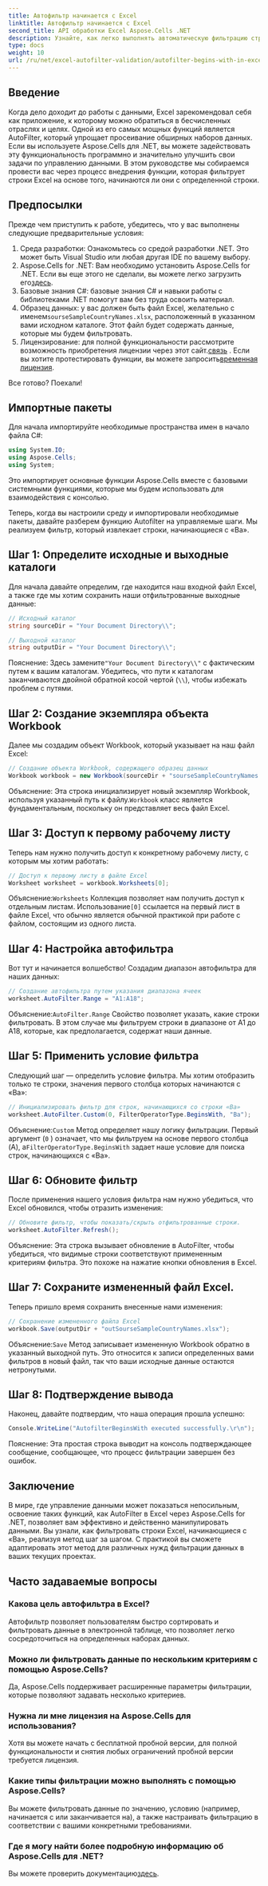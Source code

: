 ```yaml
---
title: Автофильтр начинается с Excel
linktitle: Автофильтр начинается с Excel
second_title: API обработки Excel Aspose.Cells .NET
description: Узнайте, как легко выполнять автоматическую фильтрацию строк Excel с помощью Aspose.Cells в .NET с помощью этого подробного пошагового руководства.
type: docs
weight: 10
url: /ru/net/excel-autofilter-validation/autofilter-begins-with-in-excel/
---
```

## Введение

Когда дело доходит до работы с данными, Excel зарекомендовал себя как приложение, к которому можно обратиться в бесчисленных отраслях и целях. Одной из его самых мощных функций является AutoFilter, который упрощает просеивание обширных наборов данных. Если вы используете Aspose.Cells для .NET, вы можете задействовать эту функциональность программно и значительно улучшить свои задачи по управлению данными. В этом руководстве мы собираемся провести вас через процесс внедрения функции, которая фильтрует строки Excel на основе того, начинаются ли они с определенной строки.

## Предпосылки

Прежде чем приступить к работе, убедитесь, что у вас выполнены следующие предварительные условия:

1. Среда разработки: Ознакомьтесь со средой разработки .NET. Это может быть Visual Studio или любая другая IDE по вашему выбору.
2.  Aspose.Cells for .NET: Вам необходимо установить Aspose.Cells for .NET. Если вы еще этого не сделали, вы можете легко загрузить его[здесь](https://releases.aspose.com/cells/net/).
3. Базовые знания C#: базовые знания C# и навыки работы с библиотеками .NET помогут вам без труда освоить материал.
4.  Образец данных: у вас должен быть файл Excel, желательно с именем`sourseSampleCountryNames.xlsx`, расположенный в указанном вами исходном каталоге. Этот файл будет содержать данные, которые мы будем фильтровать.
5.  Лицензирование: для полной функциональности рассмотрите возможность приобретения лицензии через этот сайт.[связь](https://purchase.aspose.com/buy) . Если вы хотите протестировать функции, вы можете запросить[временная лицензия](https://purchase.aspose.com/temporary-license/).

Все готово? Поехали!

## Импортные пакеты

Для начала импортируйте необходимые пространства имен в начало файла C#:

```csharp
using System.IO;
using Aspose.Cells;
using System;
```

Это импортирует основные функции Aspose.Cells вместе с базовыми системными функциями, которые мы будем использовать для взаимодействия с консолью.

Теперь, когда вы настроили среду и импортировали необходимые пакеты, давайте разберем функцию Autofilter на управляемые шаги. Мы реализуем фильтр, который извлекает строки, начинающиеся с «Ba».

## Шаг 1: Определите исходные и выходные каталоги

Для начала давайте определим, где находится наш входной файл Excel, а также где мы хотим сохранить наши отфильтрованные выходные данные:

```csharp
// Исходный каталог
string sourceDir = "Your Document Directory\\";

// Выходной каталог
string outputDir = "Your Document Directory\\";
```

 Пояснение: Здесь замените`"Your Document Directory\\"` с фактическим путем к вашим каталогам. Убедитесь, что пути к каталогам заканчиваются двойной обратной косой чертой (`\\`), чтобы избежать проблем с путями.

## Шаг 2: Создание экземпляра объекта Workbook

Далее мы создадим объект Workbook, который указывает на наш файл Excel:

```csharp
// Создание объекта Workbook, содержащего образец данных
Workbook workbook = new Workbook(sourceDir + "sourseSampleCountryNames.xlsx");
```

 Объяснение: Эта строка инициализирует новый экземпляр Workbook, используя указанный путь к файлу.`Workbook` класс является фундаментальным, поскольку он представляет весь файл Excel.

## Шаг 3: Доступ к первому рабочему листу

Теперь нам нужно получить доступ к конкретному рабочему листу, с которым мы хотим работать:

```csharp
// Доступ к первому листу в файле Excel
Worksheet worksheet = workbook.Worksheets[0];
```

 Объяснение:`Worksheets` Коллекция позволяет нам получить доступ к отдельным листам. Использование`[0]` ссылается на первый лист в файле Excel, что обычно является обычной практикой при работе с файлом, состоящим из одного листа.

## Шаг 4: Настройка автофильтра

Вот тут и начинается волшебство! Создадим диапазон автофильтра для наших данных:

```csharp
// Создание автофильтра путем указания диапазона ячеек
worksheet.AutoFilter.Range = "A1:A18";
```

 Объяснение:`AutoFilter.Range` Свойство позволяет указать, какие строки фильтровать. В этом случае мы фильтруем строки в диапазоне от A1 до A18, которые, как предполагается, содержат наши данные.

## Шаг 5: Применить условие фильтра

Следующий шаг — определить условие фильтра. Мы хотим отобразить только те строки, значения первого столбца которых начинаются с «Ba»:

```csharp
// Инициализировать фильтр для строк, начинающихся со строки «Ba»
worksheet.AutoFilter.Custom(0, FilterOperatorType.BeginsWith, "Ba");
```

 Объяснение:`Custom` Метод определяет нашу логику фильтрации. Первый аргумент (`0` ) означает, что мы фильтруем на основе первого столбца (A), а`FilterOperatorType.BeginsWith` задает наше условие для поиска строк, начинающихся с «Ba».

## Шаг 6: Обновите фильтр

После применения нашего условия фильтра нам нужно убедиться, что Excel обновился, чтобы отразить изменения:

```csharp
// Обновите фильтр, чтобы показать/скрыть отфильтрованные строки.
worksheet.AutoFilter.Refresh();
```

Объяснение: Эта строка вызывает обновление в AutoFilter, чтобы убедиться, что видимые строки соответствуют примененным критериям фильтра. Это похоже на нажатие кнопки обновления в Excel.

## Шаг 7: Сохраните измененный файл Excel.

Теперь пришло время сохранить внесенные нами изменения:

```csharp
// Сохранение измененного файла Excel
workbook.Save(outputDir + "outSourseSampleCountryNames.xlsx");
```

 Объяснение:`Save` Метод записывает измененную Workbook обратно в указанный выходной путь. Это относится к записи определенных вами фильтров в новый файл, так что ваши исходные данные остаются нетронутыми.

## Шаг 8: Подтверждение вывода

Наконец, давайте подтвердим, что наша операция прошла успешно:

```csharp
Console.WriteLine("AutofilterBeginsWith executed successfully.\r\n");
```

Пояснение: Эта простая строка выводит на консоль подтверждающее сообщение, сообщающее, что процесс фильтрации завершен без ошибок.

## Заключение

В мире, где управление данными может показаться непосильным, освоение таких функций, как AutoFilter в Excel через Aspose.Cells for .NET, позволяет вам эффективно и действенно манипулировать данными. Вы узнали, как фильтровать строки Excel, начинающиеся с «Ba», реализуя метод шаг за шагом. С практикой вы сможете адаптировать этот метод для различных нужд фильтрации данных в ваших текущих проектах.

## Часто задаваемые вопросы

### Какова цель автофильтра в Excel?  
Автофильтр позволяет пользователям быстро сортировать и фильтровать данные в электронной таблице, что позволяет легко сосредоточиться на определенных наборах данных.

### Можно ли фильтровать данные по нескольким критериям с помощью Aspose.Cells?  
Да, Aspose.Cells поддерживает расширенные параметры фильтрации, которые позволяют задавать несколько критериев.

### Нужна ли мне лицензия на Aspose.Cells для использования?  
Хотя вы можете начать с бесплатной пробной версии, для полной функциональности и снятия любых ограничений пробной версии требуется лицензия.

### Какие типы фильтрации можно выполнять с помощью Aspose.Cells?  
Вы можете фильтровать данные по значению, условию (например, начинается с или заканчивается на), а также настраивать фильтрацию в соответствии с вашими конкретными требованиями.

### Где я могу найти более подробную информацию об Aspose.Cells для .NET?  
 Вы можете проверить документацию[здесь](https://reference.aspose.com/cells/net/).